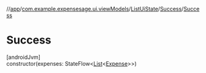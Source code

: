 //[app](../../../../index.md)/[com.example.expensesage.ui.viewModels](../../index.md)/[ListUiState](../index.md)/[Success](index.md)/[Success](-success.md)

# Success

[androidJvm]\
constructor(expenses: StateFlow&lt;[List](https://kotlinlang.org/api/latest/jvm/stdlib/kotlin.collections/-list/index.html)&lt;[Expense](../../../com.example.expensesage.data.expenses/-expense/index.md)&gt;&gt;)
